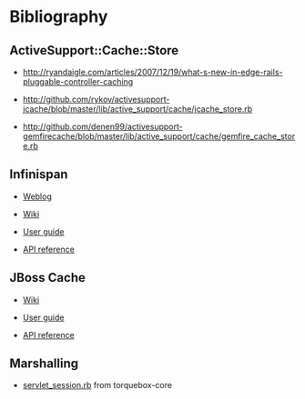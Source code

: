 Bibliography
============

ActiveSupport::Cache::Store
---------------------------

 * http://ryandaigle.com/articles/2007/12/19/what-s-new-in-edge-rails-pluggable-controller-caching

 * http://github.com/rykov/activesupport-jcache/blob/master/lib/active_support/cache/jcache_store.rb

 * http://github.com/denen99/activesupport-gemfirecache/blob/master/lib/active_support/cache/gemfire_cache_store.rb


Infinispan
----------

  * [Weblog](http://infinispan.blogspot.com/)

  * [Wiki](http://www.jboss.org/community/wiki/Infinispan)

  * [User guide](http://www.jboss.org/infinispan/user_guide/4-0.html)

  * [API reference](http://infinispan.sourceforge.net/4.0/apidocs/)

JBoss Cache
-----------

  * [Wiki](http://www.jboss.org/community/wiki/JBossCache)

  * [User guide](http://www.jboss.org/file-access/default/members/jbosscache/freezone/docs/3.2.0.GA/userguide_en/html_single/index.html)

  * [API reference](http://www.jboss.org/file-access/default/members/jbosscache/freezone/docs/3.2.0.GA/apidocs/index.html)


Marshalling
-----------

  * [servlet_session.rb](http://github.com/torquebox/torquebox/blob/master/torquebox-core/src/main/java/org/torquebox/rails/web/v2_3/servlet_session.rb)
    from torquebox-core
